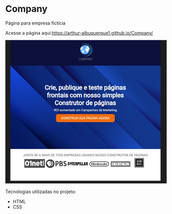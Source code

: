 # Company
Página para empresa fictícia

Acesse a página aqui:https://arthur-albuquerque1.github.io/Company/

<img src="./images/site.jpeg">

Tecnologias utilizadas no projeto:
<ul>
  <li>HTML</li>
  <li>CSS</li>
</ul>
